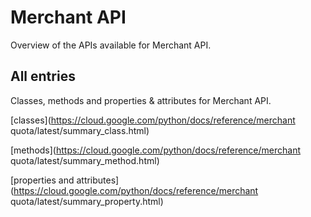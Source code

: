 [
This is a templated file. Adding content to this file may result in it being
reverted. Instead, if you want to place additional content, create an
"overview_content.md" file in `docs/` directory. The Sphinx tool will
pick up on the content and merge the content.
]: #

# Merchant API

Overview of the APIs available for Merchant API.

## All entries

Classes, methods and properties & attributes for
Merchant API.

[classes](https://cloud.google.com/python/docs/reference/merchant quota/latest/summary_class.html)

[methods](https://cloud.google.com/python/docs/reference/merchant quota/latest/summary_method.html)

[properties and
attributes](https://cloud.google.com/python/docs/reference/merchant quota/latest/summary_property.html)
